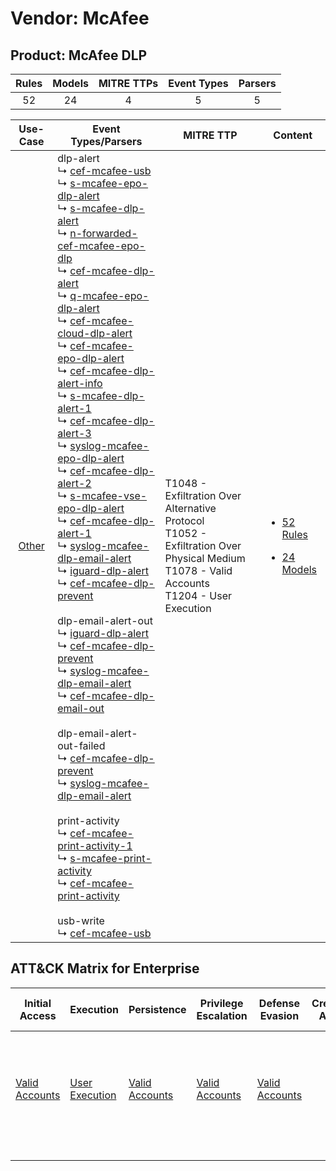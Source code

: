 Vendor: McAfee
==============
Product: McAfee DLP
-------------------
| Rules | Models | MITRE TTPs | Event Types | Parsers |
|:-----:|:------:|:----------:|:-----------:|:-------:|
|  52   |   24   |     4      |      5      |    5    |

|                Use-Case                | Event Types/Parsers                                                                                                                                                                                                                                                                                                                                                                                                                                                                                                                                                                                                                                                                                                                                                                                                                                                                                                                                                                                                                                                                                                                                                                                                                                                                                                                                                                                                                                                                                                                                                                                                                                                                                                                                                                                                                                                                                                                                                                                                                                                                                                                                                                                                                                                                                                                                                                                                                                                                                | MITRE TTP                                                                                                                                           | Content                                                                                              |
|:--------------------------------------:| -------------------------------------------------------------------------------------------------------------------------------------------------------------------------------------------------------------------------------------------------------------------------------------------------------------------------------------------------------------------------------------------------------------------------------------------------------------------------------------------------------------------------------------------------------------------------------------------------------------------------------------------------------------------------------------------------------------------------------------------------------------------------------------------------------------------------------------------------------------------------------------------------------------------------------------------------------------------------------------------------------------------------------------------------------------------------------------------------------------------------------------------------------------------------------------------------------------------------------------------------------------------------------------------------------------------------------------------------------------------------------------------------------------------------------------------------------------------------------------------------------------------------------------------------------------------------------------------------------------------------------------------------------------------------------------------------------------------------------------------------------------------------------------------------------------------------------------------------------------------------------------------------------------------------------------------------------------------------------------------------------------------------------------------------------------------------------------------------------------------------------------------------------------------------------------------------------------------------------------------------------------------------------------------------------------------------------------------------------------------------------------------------------------------------------------------------------------------------------------------------- | --------------------------------------------------------------------------------------------------------------------------------------------------- | ---------------------------------------------------------------------------------------------------- |
| [Other](../../../UseCases/uc_other.md) |  dlp-alert<br> ↳ [cef-mcafee-usb](Parsers/parserContent_cef-mcafee-usb.md)<br> ↳ [s-mcafee-epo-dlp-alert](Parsers/parserContent_s-mcafee-epo-dlp-alert.md)<br> ↳ [s-mcafee-dlp-alert](Parsers/parserContent_s-mcafee-dlp-alert.md)<br> ↳ [n-forwarded-cef-mcafee-epo-dlp](Parsers/parserContent_n-forwarded-cef-mcafee-epo-dlp.md)<br> ↳ [cef-mcafee-dlp-alert](Parsers/parserContent_cef-mcafee-dlp-alert.md)<br> ↳ [q-mcafee-epo-dlp-alert](Parsers/parserContent_q-mcafee-epo-dlp-alert.md)<br> ↳ [cef-mcafee-cloud-dlp-alert](Parsers/parserContent_cef-mcafee-cloud-dlp-alert.md)<br> ↳ [cef-mcafee-epo-dlp-alert](Parsers/parserContent_cef-mcafee-epo-dlp-alert.md)<br> ↳ [cef-mcafee-dlp-alert-info](Parsers/parserContent_cef-mcafee-dlp-alert-info.md)<br> ↳ [s-mcafee-dlp-alert-1](Parsers/parserContent_s-mcafee-dlp-alert-1.md)<br> ↳ [cef-mcafee-dlp-alert-3](Parsers/parserContent_cef-mcafee-dlp-alert-3.md)<br> ↳ [syslog-mcafee-epo-dlp-alert](Parsers/parserContent_syslog-mcafee-epo-dlp-alert.md)<br> ↳ [cef-mcafee-dlp-alert-2](Parsers/parserContent_cef-mcafee-dlp-alert-2.md)<br> ↳ [s-mcafee-vse-epo-dlp-alert](Parsers/parserContent_s-mcafee-vse-epo-dlp-alert.md)<br> ↳ [cef-mcafee-dlp-alert-1](Parsers/parserContent_cef-mcafee-dlp-alert-1.md)<br> ↳ [syslog-mcafee-dlp-email-alert](Parsers/parserContent_syslog-mcafee-dlp-email-alert.md)<br> ↳ [iguard-dlp-alert](Parsers/parserContent_iguard-dlp-alert.md)<br> ↳ [cef-mcafee-dlp-prevent](Parsers/parserContent_cef-mcafee-dlp-prevent.md)<br><br> dlp-email-alert-out<br> ↳ [iguard-dlp-alert](Parsers/parserContent_iguard-dlp-alert.md)<br> ↳ [cef-mcafee-dlp-prevent](Parsers/parserContent_cef-mcafee-dlp-prevent.md)<br> ↳ [syslog-mcafee-dlp-email-alert](Parsers/parserContent_syslog-mcafee-dlp-email-alert.md)<br> ↳ [cef-mcafee-dlp-email-out](Parsers/parserContent_cef-mcafee-dlp-email-out.md)<br><br> dlp-email-alert-out-failed<br> ↳ [cef-mcafee-dlp-prevent](Parsers/parserContent_cef-mcafee-dlp-prevent.md)<br> ↳ [syslog-mcafee-dlp-email-alert](Parsers/parserContent_syslog-mcafee-dlp-email-alert.md)<br><br> print-activity<br> ↳ [cef-mcafee-print-activity-1](Parsers/parserContent_cef-mcafee-print-activity-1.md)<br> ↳ [s-mcafee-print-activity](Parsers/parserContent_s-mcafee-print-activity.md)<br> ↳ [cef-mcafee-print-activity](Parsers/parserContent_cef-mcafee-print-activity.md)<br><br> usb-write<br> ↳ [cef-mcafee-usb](Parsers/parserContent_cef-mcafee-usb.md)<br> | T1048 - Exfiltration Over Alternative Protocol<br>T1052 - Exfiltration Over Physical Medium<br>T1078 - Valid Accounts<br>T1204 - User Execution<br> | [<ul><li>52 Rules</li></ul><ul><li>24 Models</li></ul>](Rules_Models/r_m_mcafee_mcafee_dlp_Other.md) |

ATT&CK Matrix for Enterprise
----------------------------
| Initial Access                                                      | Execution                                                           | Persistence                                                         | Privilege Escalation                                                | Defense Evasion                                                     | Credential Access | Discovery | Lateral Movement | Collection | Command and Control | Exfiltration                                                                                                                                                                      | Impact |
| ------------------------------------------------------------------- | ------------------------------------------------------------------- | ------------------------------------------------------------------- | ------------------------------------------------------------------- | ------------------------------------------------------------------- | ----------------- | --------- | ---------------- | ---------- | ------------------- | --------------------------------------------------------------------------------------------------------------------------------------------------------------------------------- | ------ |
| [Valid Accounts](https://attack.mitre.org/techniques/T1078)<br><br> | [User Execution](https://attack.mitre.org/techniques/T1204)<br><br> | [Valid Accounts](https://attack.mitre.org/techniques/T1078)<br><br> | [Valid Accounts](https://attack.mitre.org/techniques/T1078)<br><br> | [Valid Accounts](https://attack.mitre.org/techniques/T1078)<br><br> |                   |           |                  |            |                     | [Exfiltration Over Alternative Protocol](https://attack.mitre.org/techniques/T1048)<br><br>[Exfiltration Over Physical Medium](https://attack.mitre.org/techniques/T1052)<br><br> |        |